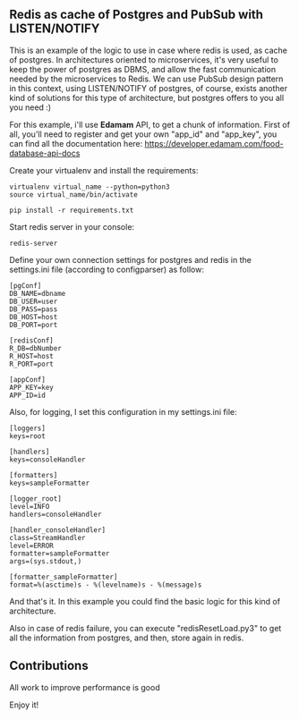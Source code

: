 Redis as cache of Postgres and PubSub with LISTEN/NOTIFY
------------------------

This is an example of the logic to use in case where redis is used, as cache of postgres. In architectures oriented to microservices, it's very useful to keep the power of postgres as DBMS, and allow the fast communication needed by the microservices to Redis. We can use PubSub design pattern in this context, using LISTEN/NOTIFY of postgres, of course, exists another kind of solutions for this type of architecture, but postgres offers to you all you need :)

For this example, i'll use **Edamam** API, to get a chunk of information. First of all, you'll need to register and get your own "app_id" and "app_key", you can find all the documentation here: https://developer.edamam.com/food-database-api-docs

Create your virtualenv and install the requirements:

	virtualenv virtual_name --python=python3
	source virtual_name/bin/activate

	pip install -r requirements.txt

Start redis server in your console:

	redis-server

Define your own connection settings for postgres and redis in the settings.ini file (according to configparser) as follow:

	[pgConf]
	DB_NAME=dbname
	DB_USER=user
	DB_PASS=pass
	DB_HOST=host
	DB_PORT=port

	[redisConf]
	R_DB=dbNumber
	R_HOST=host
	R_PORT=port

	[appConf]
	APP_KEY=key
	APP_ID=id

Also, for logging, I set this configuration in my settings.ini file:

	[loggers]
	keys=root

	[handlers]
	keys=consoleHandler

	[formatters]
	keys=sampleFormatter

	[logger_root]
	level=INFO
	handlers=consoleHandler

	[handler_consoleHandler]
	class=StreamHandler
	level=ERROR
	formatter=sampleFormatter
	args=(sys.stdout,)

	[formatter_sampleFormatter]
	format=%(asctime)s - %(levelname)s - %(message)s

And that's it. In this example you could find the basic logic for this kind of architecture.  

Also in case of redis failure, you can execute "redisResetLoad.py3" to get all the information from postgres, and then, store again in redis.

Contributions
-----------------------

All work to improve performance is good



Enjoy it!